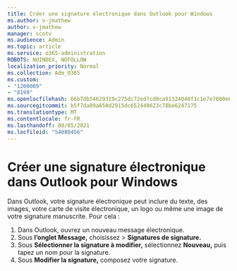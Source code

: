 ```yaml
---
title: Créer une signature électronique dans Outlook pour Windows
ms.author: v-jmathew
author: v-jmathew
manager: scotv
ms.audience: Admin
ms.topic: article
ms.service: o365-administration
ROBOTS: NOINDEX, NOFOLLOW
localization_priority: Normal
ms.collection: Adm_O365
ms.custom:
- "1200009"
- "8199"
ms.openlocfilehash: 66b7db54629319c275dc72ed7cd0ca91324040f1c1e7e7080e69c62e31a03cc2
ms.sourcegitcommit: b5f7da89a650d2915dc652449623c78be6247175
ms.translationtype: MT
ms.contentlocale: fr-FR
ms.lasthandoff: 08/05/2021
ms.locfileid: "54080456"
---
```

# <a name="create-an-email-signature-in-outlook-for-windows"></a>Créer une signature électronique dans Outlook pour Windows

Dans Outlook, votre signature électronique peut inclure du texte, des images, votre carte de visite électronique, un logo ou même une image de votre signature manuscrite. Pour cela :

1. Dans Outlook, ouvrez un nouveau message électronique.
2. Sous **l’onglet Message,** choisissez   >  **Signatures de signature.**
3. Sous **Sélectionner la signature à modifier,** sélectionnez **Nouveau,** puis tapez un nom pour la signature.
4. Sous **Modifier la signature,** composez votre signature.
